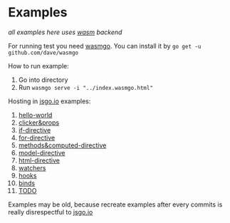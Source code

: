 # Examples

*all examples here uses [wasm](https://github.com/Sinicablyat/wasm) backend*

For running test you need [wasmgo](https://github.com/dave/wasmgo).
You can install it by `go get -u github.com/dave/wasmgo`

How to run example:

1. Go into directory
2. Run `wasmgo serve -i "../index.wasmgo.html"`


Hosting in [jsgo.io](https://jsgo.io) examples:

1. [hello-world](https://jsgo.io/5c2d7c2fbaf70f9c43249a39a1efa857cce61527)
2. [clicker&props](https://jsgo.io/ca838e25fe2f8b4045629ffbbafea4e4344dc144)
3. [if-directive](https://jsgo.io/277b7d18ed6d5a7aa007155e72eb54aa08b16813)
4. [for-directive](https://jsgo.io/7e6866d8140894117824cdc78e59d448d698325a)
5. [methods&computed-directive](https://jsgo.io/9af6e9522796a349d978ff5ca1411a256cc01dca)
6. [model-directive](https://jsgo.io/5607d4d8ffaace2860c684cfe5d42300c534cf00)
7. [html-directive](https://jsgo.io/ab65c638e02a18c712e05ca3d2a596636ef6fb4c)
8. [watchers](https://jsgo.io/5d5c31031119d6fe644cfeb97844e5a7c986deb7)
9. [hooks](https://jsgo.io/fefbe168d29655e42b71460212723b2c04536164)
10. [binds](https://jsgo.io/327e3e50677329e8963ccc55051832d7c0609c28)
11. [TODO](https://jsgo.io/ab51626d57e6da333a0abb9c921fcfb1420adc2f)

Examples may be old, because recreate examples after every commits is really disrespectful to [jsgo.io](https://jsgo.io)